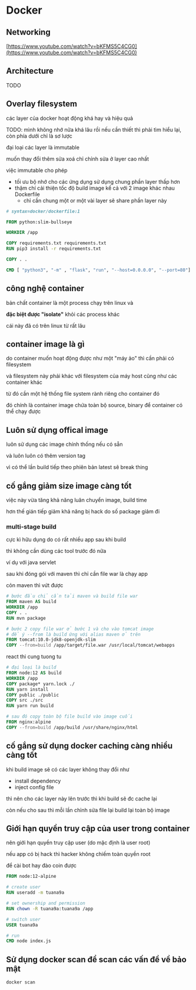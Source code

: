 # Docker

## Networking

[https://www.youtube.com/watch?v=bKFMS5C4CG0](https://www.youtube.com/watch?v=bKFMS5C4CG0)

## Architecture

TODO

## Overlay filesystem

các layer của docker hoạt động khá hay và hiệu quả

TODO: mình không nhớ nữa khá lâu rồi nếu cần thiết thì phải tìm hiểu lại, còn phía dưới chỉ là sơ lược

đại loại các layer là immutable

muốn thay đổi thêm sửa xoá chỉ chỉnh sửa ở layer cao nhất

việc immutable cho phép

- tối ưu bộ nhớ cho các ứng dụng sử dụng chung phần layer thấp hơn
- thậm chí cải thiện tốc độ build image kể cả với 2 image khác nhau Dockerfile
  - chỉ cần chung một or một vài layer sẽ share phần layer này

```Dockerfile
# syntax=docker/dockerfile:1

FROM python:slim-bullseye

WORKDIR /app

COPY requirements.txt requirements.txt
RUN pip3 install -r requirements.txt

COPY . .

CMD [ "python3", "-m" , "flask", "run", "--host=0.0.0.0", "--port=80"]
```

## công nghệ container

bản chất container là một process chạy trên linux và

**đặc biệt được "isolate"** khỏi các process khác

cái này đã có trên linux từ rất lâu

## container image là gì

do container muốn hoạt động được như một "máy ảo" thì cần phải có filesystem

và filesystem này phải khác với filesystem của máy host cũng như các container khác

từ đó cần một hệ thống file system rành riêng cho container đó

đó chính là container image chứa toàn bộ source, binary để container có thể chạy được

## Luôn sử dụng offical image

luôn sử dụng các image chính thống nếu có sẵn

và luôn luôn có thêm version tag

vì có thể lần build tiếp theo phiên bản latest sẽ break thing

## cố gắng giảm size image càng tốt

việc này vừa tăng khả năng luân chuyển image, build time

hơn thế gián tiếp giảm khả năng bị hack do số package giảm đi

### multi-stage build

cực kì hữu dụng do có rất nhiều app sau khi build

thì không cần dùng các tool trước đó nữa

ví dụ với java servlet

sau khi đóng gói với maven thì chỉ cần file war là chạy app

cỏn maven thì vứt được

```dockerfile
# bước đầu chỉ cần tải maven và build file war
FROM maven AS build
WORKDIR /app
COPY . .
RUN mvn package

# bước 2 copy file war ở bước 1 và cho vào tomcat image
# để ý --from là build ứng với alias maven ở trên
FROM tomcat:10.0-jdk8-openjdk-slim
COPY --from=build /app/target/file.war /usr/local/tomcat/webapps
```

react thi cung tuong tu

```dockerfile
# đại loại là build
FROM node:12 AS build
WORKDIR /app
COPY package* yarn.lock ./
RUN yarn install
COPY public ./public
COPY src ./src
RUN yarn run build

# sau đó copy toàn bộ file build vào image cuối
FROM nginx:alpine
COPY --from=build /app/build /usr/share/nginx/html
```

## cố gắng sử dụng docker caching càng nhiều càng tốt

khi build image sẽ có các layer không thay đổi như

- install dependency
- inject config file

thì nên cho các layer này lên trước thì khi build sẽ đc cache lại

còn nếu cho sau thì mỗi lần chỉnh sửa file lại build lại toàn bộ image

## Giới hạn quyền truy cập của user trong container

nên giới hạn quyền truy cập user (do mặc định là user root)

nếu app có bị hack thì hacker không chiếm toàn quyền root

để cài bot hay đào coin được

```dockerfile
FROM node:12-alpine

# create user
RUN useradd -m tuana9a

# set ownership and permission
RUN chown -R tuana9a:tuana9a /app

# switch user
USER tuana9a

# run
CMD node index.js
```

## Sử dụng docker scan để scan các vấn đề về bảo mật

```bash
docker scan
```
